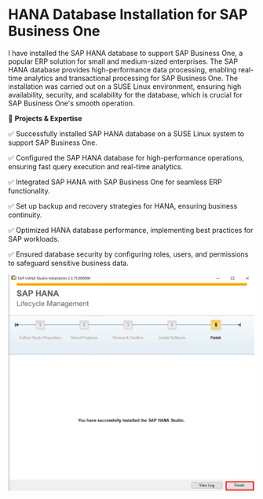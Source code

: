 # HANA Database Installation for SAP Business One

I have installed the SAP HANA database to support SAP Business One, a popular ERP solution for small and medium-sized enterprises. The SAP HANA database provides high-performance data processing, enabling real-time analytics and transactional processing for SAP Business One.
The installation was carried out on a SUSE Linux environment, ensuring high availability, security, and scalability for the database, which is crucial for SAP Business One's smooth operation.

🔹 **Projects & Expertise**

✅ Successfully installed SAP HANA database on a SUSE Linux system to support SAP Business One.

✅ Configured the SAP HANA database for high-performance operations, ensuring fast query execution and real-time analytics.

✅ Integrated SAP HANA with SAP Business One for seamless ERP functionality.

✅ Set up backup and recovery strategies for HANA, ensuring business continuity.

✅ Optimized HANA database performance, implementing best practices for SAP workloads.

✅ Ensured database security by configuring roles, users, and permissions to safeguard sensitive business data.

<img src="image.png" alt="hanadb" width="800">

